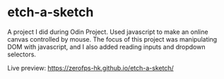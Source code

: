 # etch-a-sketch

A project I did during Odin Project. Used javascript to make an online canvas controlled by mouse. The focus of this project was manipulating DOM with javascript, and I also added reading inputs and dropdown selectors.

Live preview: https://zerofps-hk.github.io/etch-a-sketch/